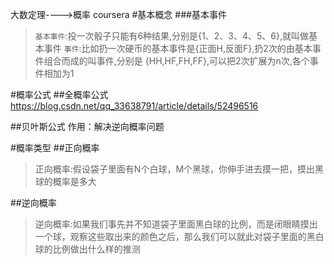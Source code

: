 大数定理---->概率
coursera
#基本概念
###基本事件
>``基本事件``:投一次骰子只能有6种结果,分别是{1、2、3、4、5、6},就叫做基本事件
>``事件``:比如扔一次硬币的基本事件是{正面H,反面F},扔2次的由基本事件组合而成的叫事件,分别是
{HH,HF,FH,FF},可以把2次扩展为n次,各个事件相加为1




#概率公式
##全概率公式
https://blog.csdn.net/qq_33638791/article/details/52496516

##贝叶斯公式
作用：解决逆向概率问题

#概率类型
##正向概率
>正向概率:假设袋子里面有N个白球，M个黑球，你伸手进去摸一把，摸出黑球的概率是多大


##逆向概率
>逆向概率:如果我们事先并不知道袋子里面黑白球的比例，而是闭眼睛摸出一个球，观察这些取出来的颜色之后，那么我们可以就此对袋子里面的黑白球的比例做出什么样的推测
